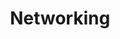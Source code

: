 ---
lang: en
layout: doc
permalink: /doc/networking/
redirect_from:
- /doc/qubes-net/
- /en/doc/qubes-net/
- /doc/QubesNet/
- /wiki/QubesNet/
redirect_to: https://qubes-doc-rst.readthedocs.io/en/latest/developer/system/networking.html
ref: 59
title: Networking
---